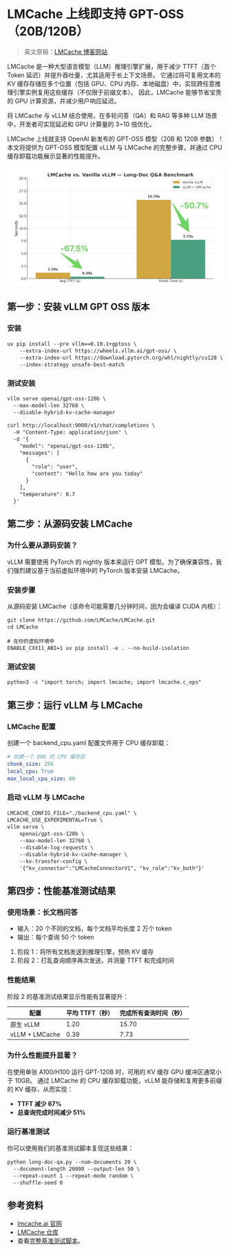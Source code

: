 # LMCache 上线即支持 GPT-OSS（20B/120B）

> 英文原稿：[LMCache 博客网站](https://blog.lmcache.ai/2025-08-05-gpt-oss-support/)

LMCache 是一种大型语言模型（LLM）推理引擎扩展，用于减少 TTFT（首个 Token 延迟）并提升吞吐量，尤其适用于长上下文场景。
它通过将可复用文本的 KV 缓存存储在多个位置（包括 GPU、CPU 内存、本地磁盘）中，实现跨任意推理引擎实例复用这些缓存（不仅限于前缀文本）。
因此，LMCache 能够节省宝贵的 GPU 计算资源，并减少用户响应延迟。

将 LMCache 与 vLLM 结合使用，在多轮问答（QA）和 RAG 等多种 LLM 场景中，开发者可实现延迟和 GPU 计算量的 3~10 倍优化。

LMCache 上线就支持 OpenAI 新发布的 GPT-OSS 模型（20B 和 120B 参数）！本文将提供为 GPT-OSS
模型配置 vLLM 与 LMCache 的完整步骤，并通过 CPU 缓存卸载功能展示显著的性能提升。

![LMCache GPT-OSS 集成](./images/lmcache01.png)

## 第一步：安装 vLLM GPT OSS 版本

### 安装

```shell
uv pip install --pre vllm==0.10.1+gptoss \
    --extra-index-url https://wheels.vllm.ai/gpt-oss/ \
    --extra-index-url https://download.pytorch.org/whl/nightly/cu128 \
    --index-strategy unsafe-best-match
```

### 测试安装

```shell
vllm serve openai/gpt-oss-120b \
  --max-model-len 32768 \
  --disable-hybrid-kv-cache-manager
```

```shell
curl http://localhost:9000/v1/chat/completions \
  -H "Content-Type: application/json" \
  -d '{
    "model": "openai/gpt-oss-120b",
    "messages": [
      {
        "role": "user",
        "content": "Hello how are you today"
      }
    ],
    "temperature": 0.7
  }'
```

## 第二步：从源码安装 LMCache

### 为什么要从源码安装？

vLLM 需要使用 PyTorch 的 nightly 版本来运行 GPT 模型。为了确保兼容性，我们强烈建议基于当前虚拟环境中的 PyTorch 版本安装 LMCache。

### 安装步骤

从源码安装 LMCache（该命令可能需要几分钟时间，因为会编译 CUDA 内核）：

```shell
git clone https://github.com/LMCache/LMCache.git
cd LMCache

# 在你的虚拟环境中
ENABLE_CXX11_ABI=1 uv pip install -e . --no-build-isolation
```

### 测试安装

```shell
python3 -c "import torch; import lmcache; import lmcache.c_ops"
```

## 第三步：运行 vLLM 与 LMCache

### LMCache 配置

创建一个 backend\_cpu.yaml 配置文件用于 CPU 缓存卸载：

```yaml
# 创建一个 80G 的 CPU 缓存区
chunk_size: 256
local_cpu: True
max_local_cpu_size: 80
```

### 启动 vLLM 与 LMCache

```shell
LMCACHE_CONFIG_FILE="./backend_cpu.yaml" \
LMCACHE_USE_EXPERIMENTAL=True \
vllm serve \
    openai/gpt-oss-120b \
    --max-model-len 32768 \
    --disable-log-requests \
    --disable-hybrid-kv-cache-manager \
    --kv-transfer-config \
    '{"kv_connector":"LMCacheConnectorV1", "kv_role":"kv_both"}'
```

## 第四步：性能基准测试结果

### 使用场景：长文档问答

* 输入：20 个不同的文档，每个文档平均长度 2 万个 token
* 输出：每个查询 50 个 token

1. 阶段 1：将所有文档发送到推理引擎，预热 KV 缓存
2. 阶段 2：打乱查询顺序再次发送，并测量 TTFT 和完成时间

### 性能结果

阶段 2 的基准测试结果显示性能有显著提升：

| 配置             | 平均 TTFT（秒） | 完成所有查询时间（秒） |
| -------------- | ---------- | ----------- |
| 原生 vLLM        | 1.20       | 15.70       |
| vLLM + LMCache | 0.39       | 7.73        |

### 为什么性能提升显著？

在使用单张 A100/H100 运行 GPT-120B 时，可用的 KV 缓存 GPU 缓冲区通常小于 10GB。
通过 LMCache 的 CPU 缓存卸载功能，vLLM 能存储和复用更多前缀的 KV 缓存，从而实现：

* **TTFT 减少 67%**
* **总查询完成时间减少 51%**

### 运行基准测试

你可以使用我们的基准测试脚本复现这些结果：

```shell
python long-doc-qa.py --num-documents 20 \
  --document-length 20000 --output-len 50 \
  --repeat-count 1 --repeat-mode random \
  --shuffle-seed 0
```

## 参考资料

* [lmcache.ai 官网](https://lmcache.ai/)
* [LMCache 仓库](https://github.com/LMCache/LMCache)
* 查看[完整基准测试脚本](https://github.com/LMCache/LMCache/blob/dev/benchmarks/long-doc-qa/long-doc-qa.py)。
